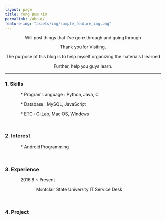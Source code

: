 ```yaml
---
layout: page
title: Yong Bum Kim
permalink: /about/
feature-img: "assets/img/sample_feature_img.png"
---
```


<style>
.text{text-indent: 50px;}
.text2{text-indent:100px;}
#jb-sidebar{width: 260px;padding: 20px;margin-bottom: 10px;float: left;border: 0px;text-align: right;}
#jb-content{width: 580px;padding: 20px;margin-bottom: 10px;float: right;border: 0px;}
@media ( min-width: 481px )
{
  #jb-sidebar {width: 260px;float: left; }
  #jb-content {width: 580px;float: right; }
}
</style>


<center>
<p>Will post things that I've gone through and going through</p>
<p>Thank you for Visiting.</p>
<p>The purpose of this blog is to help myself organizing the materials I learned</p>
<p>Further, help you guys learn.</p>
</center>

---------------------------

<h3>1. Skills</h3>
 <p class="text"> * Program Language : Python, Java, C</p>
 <p class="text"> * Database : MySQL, JavaScript</p>
 <p class="text"> * ETC : GitLab, Mac OS, Windows</p>


<br>
<h3>2. Interest</h3>
   <p class="text"> * Android Programming </p>

<br>

<h3>3. Experience</h3>
<p class="text">2016.8 ~ Present</p>
<p class="text2">Montclair State University IT Service Desk</p>
<!--
<div id="jb-sidebar">
	<p>2016.9 ~ Present</p>
</div>
<div id="jb-content">
    <p>Montclair State University IT Service Desk</p>
</div>
-->
<br>
<h3>4. Project</h3>
